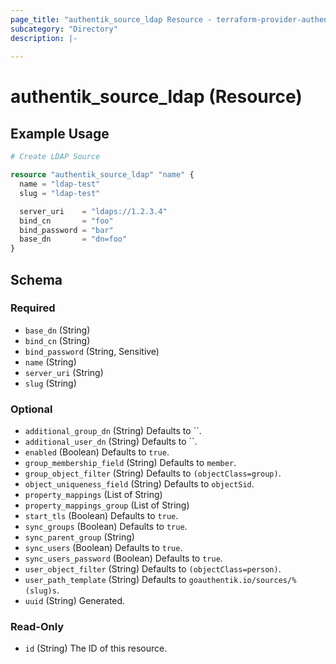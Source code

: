 ```yaml
---
page_title: "authentik_source_ldap Resource - terraform-provider-authentik"
subcategory: "Directory"
description: |-
  
---
```


# authentik_source_ldap (Resource)



## Example Usage

```terraform
# Create LDAP Source

resource "authentik_source_ldap" "name" {
  name = "ldap-test"
  slug = "ldap-test"

  server_uri    = "ldaps://1.2.3.4"
  bind_cn       = "foo"
  bind_password = "bar"
  base_dn       = "dn=foo"
}
```

<!-- schema generated by tfplugindocs -->
## Schema

### Required

- `base_dn` (String)
- `bind_cn` (String)
- `bind_password` (String, Sensitive)
- `name` (String)
- `server_uri` (String)
- `slug` (String)

### Optional

- `additional_group_dn` (String) Defaults to ``.
- `additional_user_dn` (String) Defaults to ``.
- `enabled` (Boolean) Defaults to `true`.
- `group_membership_field` (String) Defaults to `member`.
- `group_object_filter` (String) Defaults to `(objectClass=group)`.
- `object_uniqueness_field` (String) Defaults to `objectSid`.
- `property_mappings` (List of String)
- `property_mappings_group` (List of String)
- `start_tls` (Boolean) Defaults to `true`.
- `sync_groups` (Boolean) Defaults to `true`.
- `sync_parent_group` (String)
- `sync_users` (Boolean) Defaults to `true`.
- `sync_users_password` (Boolean) Defaults to `true`.
- `user_object_filter` (String) Defaults to `(objectClass=person)`.
- `user_path_template` (String) Defaults to `goauthentik.io/sources/%(slug)s`.
- `uuid` (String) Generated.

### Read-Only

- `id` (String) The ID of this resource.


